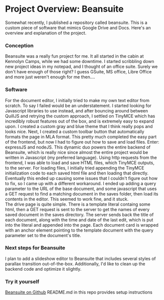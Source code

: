 # Project Overview: Beansuite
Somewhat recently, I published a repository called beansuite. This is a custom piece of software that mimics Google Drive and Docs. Here's an overview and explanation of the project.
### Conception
Beansuite was a really fun project for me. It all started in the cabin at Kennolyn Camps, while we had some downtime. I started scribbling down new project ideas in my notepad, and I thought of an office suite. Surely we don't have enough of those right? I guess GSuite, MS office, Libre Office and more just weren't enough for me then....
### Software 
For the document editor, I initially tried to make my own text editor from scratch. To say I failed would be an understatement. I started looking for Javascript libraries to use instead, and after bouncing around between QuillJS and retrying the custom approach, I settled on TinyMCE which has incredibly robust features out of the box, and is extremely easy to expand upon. I created a custom gray and blue theme that I think really pops and looks nice. Next, I created a custom toolbar button that automatically formats the page in MLA format. This pretty much completed the easy part of the frontend, but now I had to figure out how to save and load files. Enter: expressJS and nodeJS. This dynamic duo powers the entire backend of Beansuite, which is really nice since almost the entire project would be written in Javascript (my preferred language). Using http requests from the frontend, I was able to load and save HTML files, which TinyMCE outputs, to the server. For loading files, I initially tried appending the TinyMCE initialization code to each saved html file and then loading that directly. Eventually this ended up causing some issues that I couldn't figure out how to fix, so I came up with a different workaround. I ended up adding a query parameter to the URL of the base document, and some javascript that uses a GET request to find a matching document in the saves folder, then load its contents in the editor. This seemed to work fine, and it stuck.
<br>
The drive page is quite simple. There is a template literal containg some html, then a GET request is sent to the server to get the names of every saved document in the saves directory. The server sends back the title of each document, along with the time and date of the last edit, which is put into the literal and appended into the page. Each document card is wrapped with an anchor element pointing to the template document with the query parameter set to the document's title.

### Next steps for Beansuite
I plan to add a slideshow editor to Beansuite that includes several styles of parallax transition out-of-the-box. Additionally, I'd like to clean up the backend code and optimize it slightly.

### Try it yourself
<a target="_blank" class="underline" href="https://github.com/bean-frog/beansuite">Beansuite on Github</a>
README.md in this repo provides setup instructions